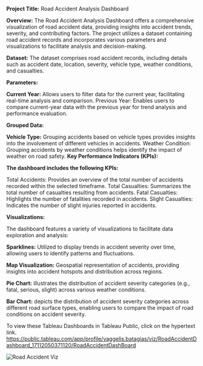 **Project Title:** Road Accident Analysis Dashboard 

**Overview:**
The Road Accident Analysis Dashboard offers a comprehensive visualization of road accident data, providing insights into accident trends, severity, and contributing factors. The project utilizes a dataset containing road accident records and incorporates various parameters and visualizations to facilitate analysis and decision-making.

**Dataset:**
The dataset comprises road accident records, including details such as accident date, location, severity, vehicle type, weather conditions, and casualties.

**Parameters:**

**Current Year:** Allows users to filter data for the current year, facilitating real-time analysis and comparison.
Previous Year: Enables users to compare current-year data with the previous year for trend analysis and performance evaluation.

**Grouped Data:**

**Vehicle Type:** Grouping accidents based on vehicle types provides insights into the involvement of different vehicles in accidents.
Weather Condition: Grouping accidents by weather conditions helps identify the impact of weather on road safety.
**Key Performance Indicators (KPIs):**

**The dashboard includes the following KPIs:**

Total Accidents: Provides an overview of the total number of accidents recorded within the selected timeframe.
Total Casualties: Summarizes the total number of casualties resulting from accidents.
Fatal Casualties: Highlights the number of fatalities recorded in accidents.
Slight Casualties: Indicates the number of slight injuries reported in accidents.

**Visualizations:**

The dashboard features a variety of visualizations to facilitate data exploration and analysis:

**Sparklines:** Utilized to display trends in accident severity over time, allowing users to identify patterns and fluctuations.

**Map Visualization:** Geospatial representation of accidents, providing insights into accident hotspots and distribution across regions.

**Pie Chart:** illustrates the distribution of accident severity categories (e.g., fatal, serious, slight) across various weather conditions.

**Bar Chart:** depicts the distribution of accident severity categories across different road surface types, enabling users to compare the impact of road conditions on accident severity.

To view these Tableau Dashboards in Tableau Public, click on the hypertext link.
https://public.tableau.com/app/profile/vaggelis.batagias/viz/RoadAccidentDashboard_17112050371120/RoadAccidentDashBoard



![Road Accident Viz](https://github.com/Vagba/Road-Accident-Analysis/assets/119165421/d51861aa-d910-4b3b-ac07-1d5543a239f1)
